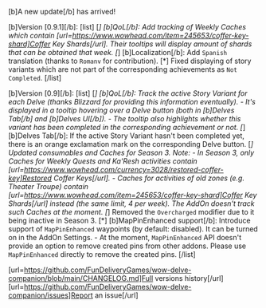 [b]A new update[/b] has arrived!

[b]Version [0.9.1][/b]:
[list]
[*] [b]QoL[/b]: Add tracking of Weekly Caches which contain [url=https://www.wowhead.com/item=245653/coffer-key-shard]Coffer Key Shards[/url]. Their tooltips will display amount of shards that can be obtained that week.
[*] [b]Localization[/b]: Add `Spanish` translation (thanks to `Romanv` for contribution).
[*] Fixed displaying of story variants which are not part of the corresponding achievements as `Not Completed`.
[/list]

[b]Version [0.9][/b]:
[list]
[*] [b]QoL[/b]: Track the active Story Variant for each Delve (thanks Blizzard for providing this information eventually).
    - It's displayed in a tooltip hovering over a Delve button (both in [b]Delves Tab[/b] and [b]Delves UI[/b]).
    - The tooltip also highlights whether this variant has been completed in the corresponding achievement or not.
[*] [b]Delves Tab[/b]:  If the active Story Variant hasn't been completed yet, there is an orange exclamation mark on the corresponding Delve button.
[*] Updated consumables and Caches for Season 3. Note:
    - In Season 3, only Caches for Weekly Quests and Ka'Resh activities contain [url=https://www.wowhead.com/currency=3028/restored-coffer-key]Restored Coffer Keys[/url].
    - Caches for activities of old zones (e.g. Theater Troupe) contain [url=https://www.wowhead.com/item=245653/coffer-key-shard]Coffer Key Shards[/url] instead (the same limit, 4 per week). The AddOn doesn't track such Caches at the moment.
[*] Removed the `Overcharged` modifier due to it being inactive in Season 3.
[*] [b]MapPinEnhanced support[/b]: Introduce support of `MapPinEnhanced` waypoints (by default: disabled). It can be turned on in the AddOn Settings.
    - At the moment, `MapPinEnhanced` API doesn't provide an option to remove created pins from other addons. Please use `MapPinEnhanced` directly to remove the created pins.
[/list]

[url=https://github.com/FunDeliveryGames/wow-delve-companion/blob/main/CHANGELOG.md]Full versions history[/url]
[url=https://github.com/FunDeliveryGames/wow-delve-companion/issues]Report an issue[/url]